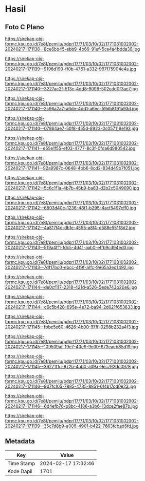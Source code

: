 # Hasil

## Foto C Plano

https://sirekap-obj-formc.kpu.go.id/7e8f/pemilu/pdpr/17/71/03/10/02/1771031002002-20240217-171138--8ce6bb45-ebb9-4b69-91ef-5ce4a4bdda36.jpg

https://sirekap-obj-formc.kpu.go.id/7e8f/pemilu/pdpr/17/71/03/10/02/1771031002002-20240217-171139--9196d190-ff0b-4761-a332-997f75904e4a.jpg

https://sirekap-obj-formc.kpu.go.id/7e8f/pemilu/pdpr/17/71/03/10/02/1771031002002-20240217-171140--3227ac2f-513c-4dd8-9098-502cdd0f3ac7.jpg

https://sirekap-obj-formc.kpu.go.id/7e8f/pemilu/pdpr/17/71/03/10/02/1771031002002-20240217-171140--2c96a2a7-a6de-4dd1-a6ec-59db8191a93d.jpg

https://sirekap-obj-formc.kpu.go.id/7e8f/pemilu/pdpr/17/71/03/10/02/1771031002002-20240217-171140--07864ae7-50f8-455d-8923-0c057119e193.jpg

https://sirekap-obj-formc.kpu.go.id/7e8f/pemilu/pdpr/17/71/03/10/02/1771031002002-20240217-171141--e55e1f55-ef03-4777-8c3f-0fda6d980542.jpg

https://sirekap-obj-formc.kpu.go.id/7e8f/pemilu/pdpr/17/71/03/10/02/1771031002002-20240217-171141--92a9987c-0648-4bb6-8cd2-834d49b7f051.jpg

https://sirekap-obj-formc.kpu.go.id/7e8f/pemilu/pdpr/17/71/03/10/02/1771031002002-20240217-171142--5c6c1f1a-4b7b-45b9-ba83-d2b2c5049090.jpg

https://sirekap-obj-formc.kpu.go.id/7e8f/pemilu/pdpr/17/71/03/10/02/1771031002002-20240217-171142--6803d40c-1236-48f1-b295-4acf5497cff0.jpg

https://sirekap-obj-formc.kpu.go.id/7e8f/pemilu/pdpr/17/71/03/10/02/1771031002002-20240217-171142--4a817f4c-db1e-4555-a8f4-d588e551f8d2.jpg

https://sirekap-obj-formc.kpu.go.id/7e8f/pemilu/pdpr/17/71/03/10/02/1771031002002-20240217-171143--519a4ff1-fdc5-4d41-aab0-effb9cd94ed3.jpg

https://sirekap-obj-formc.kpu.go.id/7e8f/pemilu/pdpr/17/71/03/10/02/1771031002002-20240217-171143--7df17bc0-ebcc-4f9f-a1fc-9e65a3ed1492.jpg

https://sirekap-obj-formc.kpu.go.id/7e8f/pemilu/pdpr/17/71/03/10/02/1771031002002-20240217-171144--de0cf117-2318-421d-a526-5ede743b20e6.jpg

https://sirekap-obj-formc.kpu.go.id/7e8f/pemilu/pdpr/17/71/03/10/02/1771031002002-20240217-171144--c6c5b428-695e-4e72-ba94-2d621f653833.jpg

https://sirekap-obj-formc.kpu.go.id/7e8f/pemilu/pdpr/17/71/03/10/02/1771031002002-20240217-171145--fbbe5e60-4626-4b00-97ff-0298b232a4f3.jpg

https://sirekap-obj-formc.kpu.go.id/7e8f/pemilu/pdpr/17/71/03/10/02/1771031002002-20240217-171145--109509af-19e7-40e9-9e00-873eacb85d19.jpg

https://sirekap-obj-formc.kpu.go.id/7e8f/pemilu/pdpr/17/71/03/10/02/1771031002002-20240217-171145--36271f1d-972b-4ab0-a09a-9ec792dc0978.jpg

https://sirekap-obj-formc.kpu.go.id/7e8f/pemilu/pdpr/17/71/03/10/02/1771031002002-20240217-171146--9d7fc105-7885-4785-8851-6f4b17cd0e23.jpg

https://sirekap-obj-formc.kpu.go.id/7e8f/pemilu/pdpr/17/71/03/10/02/1771031002002-20240217-171146--6d4efb76-b8bc-4186-a3b6-10dce2fae87b.jpg

https://sirekap-obj-formc.kpu.go.id/7e8f/pemilu/pdpr/17/71/03/10/02/1771031002002-20240217-171139--35c7d8b9-a006-4901-b422-7663fcbad6fd.jpg


## Metadata

| Key        | Value               |
| ---------- | ------------------- |
| Time Stamp | 2024-02-17 17:32:46 |
| Kode Dapil | 1701                |



